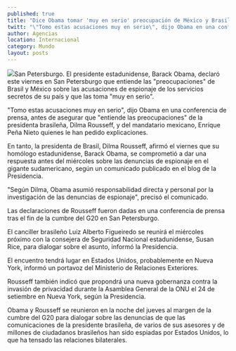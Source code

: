 ```yaml
---
published: true
title: "Dice Obama tomar 'muy en serio' preocupación de México y Brasil por espionaje"
twitt: "\"Tomo estas acusaciones muy en serio\", dijo Obama en una conferencia, antes de asegurar que \"entiende las preocupaciones\" de la presidenta Rousseff y Peña Nieto quienes le han pedido explicaciones."
author: Agencias
location: Internacional
category: Mundo
layout: posts
---
```


![](http://i.imgur.com/r7gxRPOm.jpg)San Petersburgo. El presidente estadunidense, Barack Obama, declaró este viernes en San Petersburgo que entiende las "preocupaciones" de Brasil y México sobre las acusaciones de espionaje de los servicios secretos de su país y que las toma "muy en serio".

"Tomo estas acusaciones muy en serio", dijo Obama en una conferencia de prensa, antes de asegurar que "entiende las preocupaciones" de la presidenta brasileña, Dilma Rousseff, y del mandatario mexicano, Enrique Peña Nieto quienes le han pedido explicaciones.

En tanto, la presidenta de Brasil, Dilma Rousseff, afirmó el viernes que su homólogo estadunidense, Barack Obama, se comprometió a dar una respuesta antes del miércoles sobre las denuncias de espionaje en el gigante sudamericano, según un comunicado publicado en el blog de la Presidencia.

"Según Dilma, Obama asumió responsabilidad directa y personal por la investigación de las denuncias de espionaje", precisó el comunicado.

Las declaraciones de Rousseff fueron dadas en una conferencia de prensa tras el fin de la cumbre del G20 en San Petersburgo.

El canciller brasileño Luiz Alberto Figueiredo se reunirá el miércoles próximo con la consejera de Seguridad Nacional estadunidense, Susan Rice, para dialogar sobre el asunto, informó la Presidencia.

El encuentro tendrá lugar en Estados Unidos, probablemente en Nueva York, informó un portavoz del Ministerio de Relaciones Exteriores.

Rousseff también indicó que propondrá una nueva gobernanza contra la invasión de privacidad durante la Asamblea General de la ONU el 24 de setiembre en Nueva York, según la Presidencia.

Obama y Rousseff se reunieron en la noche del jueves al margen de la cumbre del G20 para dialogar sobre las denuncias de que las comunicaciones de la presidente brasileña, de varios de sus asesores y de millones de ciudadanos brasileños han sido espiadas por Estados Unidos, lo que ha tensado las relaciones bilaterales.
